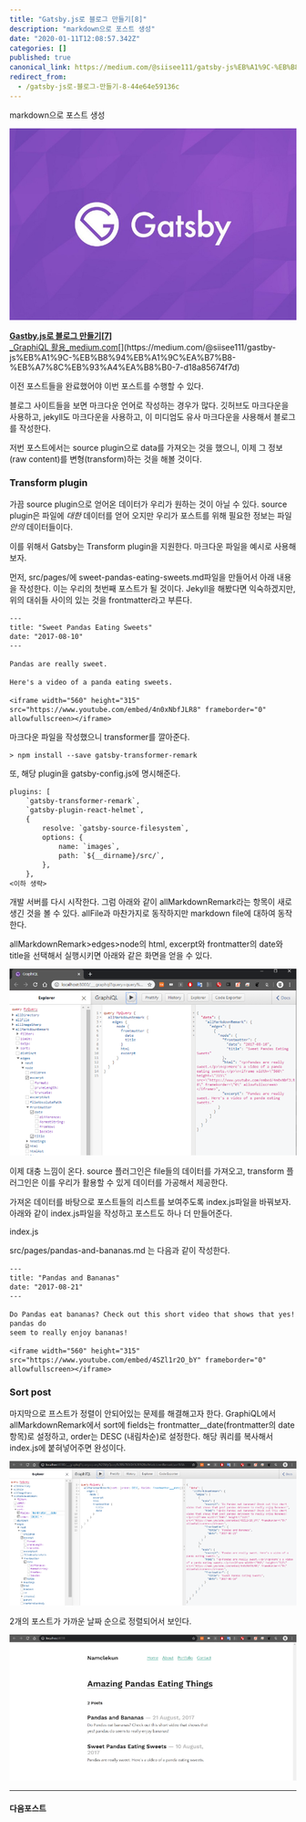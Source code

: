 ```yaml
---
title: "Gatsby.js로 블로그 만들기[8]"
description: "markdown으로 포스트 생성"
date: "2020-01-11T12:08:57.342Z"
categories: []
published: true
canonical_link: https://medium.com/@siisee111/gatsby-js%EB%A1%9C-%EB%B8%94%EB%A1%9C%EA%B7%B8-%EB%A7%8C%EB%93%A4%EA%B8%B0-8-44e64e59136c
redirect_from:
  - /gatsby-js로-블로그-만들기-8-44e64e59136c
---
```


markdown으로 포스트 생성

![](./asset-1.jpg)

[**Gastby.js로 블로그 만들기\[7\]**  
_GraphiQL 활용_medium.com](https://medium.com/@siisee111/gastby-js%EB%A1%9C-%EB%B8%94%EB%A1%9C%EA%B7%B8-%EB%A7%8C%EB%93%A4%EA%B8%B0-7-d18a85674f7d "https://medium.com/@siisee111/gastby-js%EB%A1%9C-%EB%B8%94%EB%A1%9C%EA%B7%B8-%EB%A7%8C%EB%93%A4%EA%B8%B0-7-d18a85674f7d")[](https://medium.com/@siisee111/gastby-js%EB%A1%9C-%EB%B8%94%EB%A1%9C%EA%B7%B8-%EB%A7%8C%EB%93%A4%EA%B8%B0-7-d18a85674f7d)

이전 포스트들을 완료했어야 이번 포스트를 수행할 수 있다.

블로그 사이트들을 보면 마크다운 언어로 작성하는 경우가 많다. 깃허브도 마크다운을 사용하고, jekyll도 마크다운을 사용하고, 이 미디엄도 유사 마크다운을 사용해서 블로그를 작성한다.

저번 포스트에서는 source plugin으로 data를 가져오는 것을 했으니, 이제 그 정보 (raw content)를 변형(transform)하는 것을 해볼 것이다.

### Transform plugin

가끔 source plugin으로 얻어온 데이터가 우리가 원하는 것이 아닐 수 있다. source plugin은 파일에 _대한_ 데이터를 얻어 오지만 우리가 포스트를 위해 필요한 정보는 파일 _안의_ 데이터들이다.

이를 위해서 Gatsby는 Transform plugin을 지원한다. 마크다운 파일을 예시로 사용해보자.

먼저, src/pages/에 sweet-pandas-eating-sweets.md파일을 만들어서 아래 내용을 작성한다. 이는 우리의 첫번째 포스트가 될 것이다. Jekyll을 해봤다면 익숙하겠지만, 위의 대쉬들 사이의 있는 것을 frontmatter라고 부른다.

```
---
title: "Sweet Pandas Eating Sweets"
date: "2017-08-10"
---

Pandas are really sweet.

Here's a video of a panda eating sweets.

<iframe width="560" height="315" src="https://www.youtube.com/embed/4n0xNbfJLR8" frameborder="0" allowfullscreen></iframe>
```

마크다운 파일을 작성했으니 transformer를 깔아준다.

```
> npm install --save gatsby-transformer-remark
```

또, 해당 plugin을 gatsby-config.js에 명시해준다.

```
plugins: [
    `gatsby-transformer-remark`,
    `gatsby-plugin-react-helmet`,
    {
        resolve: `gatsby-source-filesystem`,
        options: {
            name: `images`,
            path: `${__dirname}/src/`,
        },
    },
<이하 생략>
```

개발 서버를 다시 시작한다. 그럼 아래와 같이 allMarkdownRemark라는 항목이 새로 생긴 것을 볼 수 있다. allFile과 마찬가지로 동작하지만 markdown file에 대하여 동작한다.

allMarkdownRemark>edges>node의 html, excerpt와 frontmatter의 date와 title을 선택해서 실행시키면 아래와 같은 화면을 얻을 수 있다.

![allMarkdownRemark](./asset-2.png)

이제 대충 느낌이 온다. source 플러그인은 file들의 데이터를 가져오고, transform 플러그인은 이를 우리가 활용할 수 있게 데이터를 가공해서 제공한다.

가져온 데이터를 바탕으로 포스트들의 리스트를 보여주도록 index.js파일을 바꿔보자. 아래와 같이 index.js파일을 작성하고 포스트도 하나 더 만들어준다.

index.js

src/pages/pandas-and-bananas.md 는 다음과 같이 작성한다.

```
---
title: "Pandas and Bananas"
date: "2017-08-21"
---

Do Pandas eat bananas? Check out this short video that shows that yes! pandas do
seem to really enjoy bananas!

<iframe width="560" height="315" src="https://www.youtube.com/embed/4SZl1r2O_bY" frameborder="0" allowfullscreen></iframe>
```

### Sort post

마지막으로 프스트가 정렬이 안되어있는 문제를 해결해고자 한다. GraphiQL에서 allMarkdownRemark에서 sort에 fields는 frontmatter\_\_date(frontmatter의 date항목)로 설정하고, order는 DESC (내림차순)로 설정한다. 해당 쿼리를 복사해서 index.js에 붙혀넣어주면 완성이다.

![](./asset-3.png)

2개의 포스트가 가까운 날짜 순으로 정렬되어서 보인다.

![localhost:8000/](./asset-4.png)

---

#### 다음포스트
